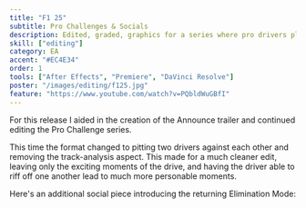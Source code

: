 ```yaml
---
title: "F1 25"
subtitle: Pro Challenges & Socials
description: Edited, graded, graphics for a series where pro drivers play the game
skill: ["editing"]
category: EA
accent: "#EC4E34"
order: 1
tools: ["After Effects", "Premiere", "DaVinci Resolve"]
poster: "/images/editing/f125.jpg"
feature: "https://www.youtube.com/watch?v=PQbldWuGBfI"
---
```


<script>
  import Instagram from '$lib/components/Instagram.svelte' ;

</script>

For this release I aided in the creation of the Announce trailer and continued editing the Pro Challenge series.

This time the format changed to pitting two drivers against each other and removing the track-analysis aspect. This made for a much cleaner edit, leaving only the exciting moments of the drive, and having the driver able to riff off one another lead to much more personable moments.

Here's an additional social piece introducing the returning Elimination Mode:

<Instagram reelId="DNOBGrUCbhB" height=320 width=250 />
